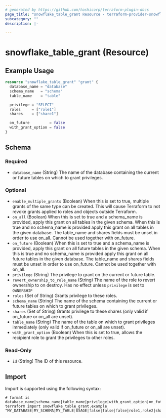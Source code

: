 ```yaml
---
# generated by https://github.com/hashicorp/terraform-plugin-docs
page_title: "snowflake_table_grant Resource - terraform-provider-snowflake"
subcategory: ""
description: |-
  
---
```


# snowflake_table_grant (Resource)



## Example Usage

```terraform
resource "snowflake_table_grant" "grant" {
  database_name = "database"
  schema_name   = "schema"
  table_name    = "table"

  privilege = "SELECT"
  roles     = ["role1"]
  shares    = ["share1"]

  on_future         = false
  with_grant_option = false
}
```

<!-- schema generated by tfplugindocs -->
## Schema

### Required

- `database_name` (String) The name of the database containing the current or future tables on which to grant privileges.

### Optional

- `enable_multiple_grants` (Boolean) When this is set to true, multiple grants of the same type can be created. This will cause Terraform to not revoke grants applied to roles and objects outside Terraform.
- `on_all` (Boolean) When this is set to true and a schema_name is provided, apply this grant on all tables in the given schema. When this is true and no schema_name is provided apply this grant on all tables in the given database. The table_name and shares fields must be unset in order to use on_all. Cannot be used together with on_future.
- `on_future` (Boolean) When this is set to true and a schema_name is provided, apply this grant on all future tables in the given schema. When this is true and no schema_name is provided apply this grant on all future tables in the given database. The table_name and shares fields must be unset in order to use on_future. Cannot be used together with on_all.
- `privilege` (String) The privilege to grant on the current or future table.
- `revert_ownership_to_role_name` (String) The name of the role to revert ownership to on destroy. Has no effect unless `privilege` is set to `OWNERSHIP`
- `roles` (Set of String) Grants privilege to these roles.
- `schema_name` (String) The name of the schema containing the current or future tables on which to grant privileges.
- `shares` (Set of String) Grants privilege to these shares (only valid if on_future or on_all are unset).
- `table_name` (String) The name of the table on which to grant privileges immediately (only valid if on_future or on_all are unset).
- `with_grant_option` (Boolean) When this is set to true, allows the recipient role to grant the privileges to other roles.

### Read-Only

- `id` (String) The ID of this resource.

## Import

Import is supported using the following syntax:

```shell
# format is database_name|schema_name|table_name|privilege|with_grant_option|on_future|on_all|roles|shares
terraform import snowflake_table_grant.example "MY_DATABASE|MY_SCHEMA|MY_TABLE|USAGE|false|false|false|role1,role2|share1,share2"
```
